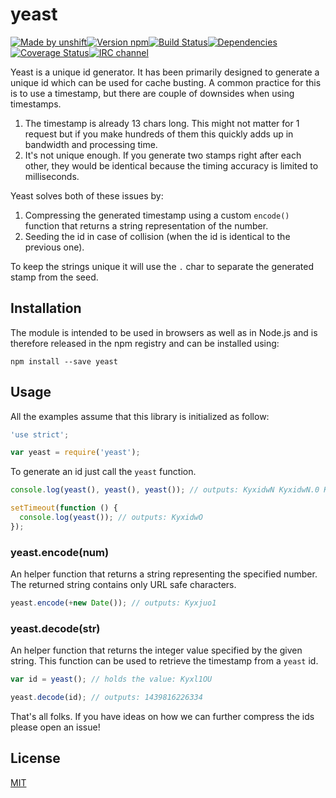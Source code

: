 # yeast

[![Made by unshift](https://img.shields.io/badge/made%20by-unshift-00ffcc.svg?style=flat-square)](http://unshift.io)[![Version npm](https://img.shields.io/npm/v/yeast.svg?style=flat-square)](http://browsenpm.org/package/yeast)[![Build Status](https://img.shields.io/github/workflow/status/unshiftio/yeast/CI/master?label=CI&style=flat-square)](https://github.com/unshiftio/yeast/actions?query=workflow%3ACI+branch%3Amaster)[![Dependencies](https://img.shields.io/david/unshiftio/yeast.svg?style=flat-square)](https://david-dm.org/unshiftio/yeast)[![Coverage Status](https://img.shields.io/coveralls/unshiftio/yeast/master.svg?style=flat-square)](https://coveralls.io/r/unshiftio/yeast?branch=master)[![IRC channel](https://img.shields.io/badge/IRC-irc.freenode.net%23unshift-00a8ff.svg?style=flat-square)](https://webchat.freenode.net/?channels=unshift)

Yeast is a unique id generator. It has been primarily designed to generate a
unique id which can be used for cache busting. A common practice for this is
to use a timestamp, but there are couple of downsides when using timestamps.

1. The timestamp is already 13 chars long. This might not matter for 1 request
   but if you make hundreds of them this quickly adds up in bandwidth and
   processing time.
2. It's not unique enough. If you generate two stamps right after each other,
   they would be identical because the timing accuracy is limited to
   milliseconds.

Yeast solves both of these issues by:

1. Compressing the generated timestamp using a custom `encode()` function that
   returns a string representation of the number.
2. Seeding the id in case of collision (when the id is identical to the previous
   one).

To keep the strings unique it will use the `.` char to separate the generated
stamp from the seed.

## Installation

The module is intended to be used in browsers as well as in Node.js and is
therefore released in the npm registry and can be installed using:

```
npm install --save yeast
```

## Usage

All the examples assume that this library is initialized as follow:

```js
'use strict';

var yeast = require('yeast');
```

To generate an id just call the `yeast` function.

```js
console.log(yeast(), yeast(), yeast()); // outputs: KyxidwN KyxidwN.0 KyxidwN.1

setTimeout(function () {
  console.log(yeast()); // outputs: KyxidwO
});
```

### yeast.encode(num)

An helper function that returns a string representing the specified number. The
returned string contains only URL safe characters.

```js
yeast.encode(+new Date()); // outputs: Kyxjuo1
```

### yeast.decode(str)

An helper function that returns the integer value specified by the given string.
This function can be used to retrieve the timestamp from a `yeast` id.

```js
var id = yeast(); // holds the value: Kyxl1OU

yeast.decode(id); // outputs: 1439816226334
```

That's all folks. If you have ideas on how we can further compress the ids
please open an issue!

## License

[MIT](LICENSE)
